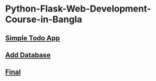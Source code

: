 # Python-Flask-Web-Development-Course-in-Bangla

## [Simple Todo App](https://github.com/codewithrafiq/Python-Flask-Web-Development-Course-in-Bangla/tree/9ee0d9a3a29ee391b0eac36dd7eaa58f4941678b) 
## [Add Database](https://github.com/codewithrafiq/Python-Flask-Web-Development-Course-in-Bangla/tree/5d773166497cf2d180ff01d33bad2ffbda483c4b)
## [Final](https://github.com/codewithrafiq/Python-Flask-Web-Development-Course-in-Bangla)
